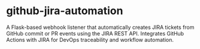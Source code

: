 # github-jira-automation
A Flask-based webhook listener that automatically creates JIRA tickets from GitHub commit or PR events using the JIRA REST API. Integrates GitHub Actions with JIRA for DevOps traceability and workflow automation.
